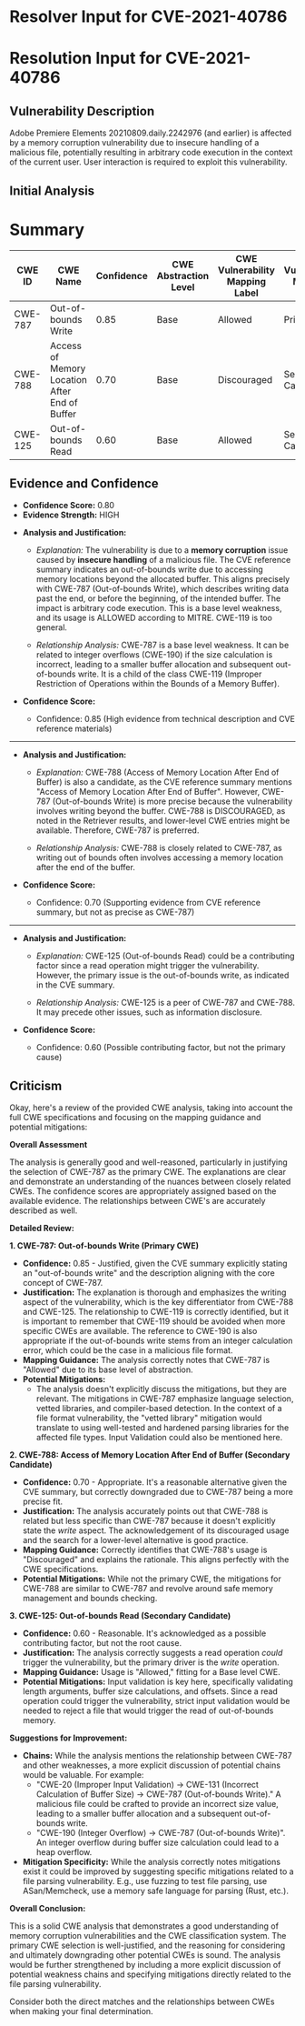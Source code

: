 # Resolver Input for CVE-2021-40786

# Resolution Input for CVE-2021-40786

## Vulnerability Description
Adobe Premiere Elements 20210809.daily.2242976 (and earlier) is affected by a memory corruption vulnerability due to insecure handling of a malicious file, potentially resulting in arbitrary code execution in the context of the current user. User interaction is required to exploit this vulnerability.

## Initial Analysis
# Summary
| CWE ID | CWE Name | Confidence | CWE Abstraction Level | CWE Vulnerability Mapping Label | CWE-Vulnerability Mapping Notes |
|---|---|---|---|---|---|
| CWE-787 | Out-of-bounds Write | 0.85 | Base | Allowed | Primary CWE |
| CWE-788 | Access of Memory Location After End of Buffer | 0.70 | Base | Discouraged | Secondary Candidate |
| CWE-125 | Out-of-bounds Read | 0.60 | Base | Allowed | Secondary Candidate |

## Evidence and Confidence

*   **Confidence Score:** 0.80
*   **Evidence Strength:** HIGH

- **Analysis and Justification:**  
  - *Explanation:* The vulnerability is due to a **memory corruption** issue caused by **insecure handling** of a malicious file. The CVE reference summary indicates an out-of-bounds write due to accessing memory locations beyond the allocated buffer. This aligns precisely with CWE-787 (Out-of-bounds Write), which describes writing data past the end, or before the beginning, of the intended buffer. The impact is arbitrary code execution. This is a base level weakness, and its usage is ALLOWED according to MITRE. CWE-119 is too general.

  - *Relationship Analysis:* CWE-787 is a base level weakness. It can be related to integer overflows (CWE-190) if the size calculation is incorrect, leading to a smaller buffer allocation and subsequent out-of-bounds write. It is a child of the class CWE-119 (Improper Restriction of Operations within the Bounds of a Memory Buffer).

- **Confidence Score:**  
  - Confidence: 0.85 (High evidence from technical description and CVE reference materials)

---

- **Analysis and Justification:**  
  - *Explanation:* CWE-788 (Access of Memory Location After End of Buffer) is also a candidate, as the CVE reference summary mentions "Access of Memory Location After End of Buffer". However, CWE-787 (Out-of-bounds Write) is more precise because the vulnerability involves writing beyond the buffer. CWE-788 is DISCOURAGED, as noted in the Retriever results, and lower-level CWE entries might be available. Therefore, CWE-787 is preferred.

  - *Relationship Analysis:* CWE-788 is closely related to CWE-787, as writing out of bounds often involves accessing a memory location after the end of the buffer.

- **Confidence Score:**  
  - Confidence: 0.70 (Supporting evidence from CVE reference summary, but not as precise as CWE-787)

---

- **Analysis and Justification:**  
  - *Explanation:* CWE-125 (Out-of-bounds Read) could be a contributing factor since a read operation might trigger the vulnerability. However, the primary issue is the out-of-bounds write, as indicated in the CVE summary.

  - *Relationship Analysis:* CWE-125 is a peer of CWE-787 and CWE-788. It may precede other issues, such as information disclosure.

- **Confidence Score:**  
  - Confidence: 0.60 (Possible contributing factor, but not the primary cause)

## Criticism
Okay, here's a review of the provided CWE analysis, taking into account the full CWE specifications and focusing on the mapping guidance and potential mitigations:

**Overall Assessment**

The analysis is generally good and well-reasoned, particularly in justifying the selection of CWE-787 as the primary CWE. The explanations are clear and demonstrate an understanding of the nuances between closely related CWEs. The confidence scores are appropriately assigned based on the available evidence.  The relationships between CWE's are accurately described as well.

**Detailed Review:**

**1. CWE-787: Out-of-bounds Write (Primary CWE)**

*   **Confidence:** 0.85 - Justified, given the CVE summary explicitly stating an "out-of-bounds write" and the description aligning with the core concept of CWE-787.
*   **Justification:** The explanation is thorough and emphasizes the writing aspect of the vulnerability, which is the key differentiator from CWE-788 and CWE-125. The relationship to CWE-119 is correctly identified, but it is important to remember that CWE-119 should be avoided when more specific CWEs are available. The reference to CWE-190 is also appropriate if the out-of-bounds write stems from an integer calculation error, which could be the case in a malicious file format.
*   **Mapping Guidance:**  The analysis correctly notes that CWE-787 is "Allowed" due to its base level of abstraction.
*   **Potential Mitigations:**
    *   The analysis doesn't explicitly discuss the mitigations, but they are relevant.  The mitigations in CWE-787 emphasize language selection, vetted libraries, and compiler-based detection.  In the context of a file format vulnerability, the "vetted library" mitigation would translate to using well-tested and hardened parsing libraries for the affected file types. Input Validation could also be mentioned here.

**2. CWE-788: Access of Memory Location After End of Buffer (Secondary Candidate)**

*   **Confidence:** 0.70 - Appropriate. It's a reasonable alternative given the CVE summary, but correctly downgraded due to CWE-787 being a more precise fit.
*   **Justification:** The analysis accurately points out that CWE-788 is related but less specific than CWE-787 because it doesn't explicitly state the *write* aspect. The acknowledgement of its discouraged usage and the search for a lower-level alternative is good practice.
*   **Mapping Guidance:** Correctly identifies that CWE-788's usage is "Discouraged" and explains the rationale. This aligns perfectly with the CWE specifications.
*   **Potential Mitigations:** While not the primary CWE, the mitigations for CWE-788 are similar to CWE-787 and revolve around safe memory management and bounds checking.

**3. CWE-125: Out-of-bounds Read (Secondary Candidate)**

*   **Confidence:** 0.60 - Reasonable.  It's acknowledged as a possible contributing factor, but not the root cause.
*   **Justification:** The analysis correctly suggests a read operation *could* trigger the vulnerability, but the primary driver is the *write* operation.
*   **Mapping Guidance:** Usage is "Allowed," fitting for a Base level CWE.
*   **Potential Mitigations:** Input validation is key here, specifically validating length arguments, buffer size calculations, and offsets. Since a read operation could trigger the vulnerability, strict input validation would be needed to reject a file that would trigger the read of out-of-bounds memory.

**Suggestions for Improvement:**

*   **Chains:** While the analysis mentions the relationship between CWE-787 and other weaknesses, a more explicit discussion of potential chains would be valuable. For example:
    *   "CWE-20 (Improper Input Validation) -> CWE-131 (Incorrect Calculation of Buffer Size) -> CWE-787 (Out-of-bounds Write)."  A malicious file could be crafted to provide an incorrect size value, leading to a smaller buffer allocation and a subsequent out-of-bounds write.
    *   "CWE-190 (Integer Overflow) -> CWE-787 (Out-of-bounds Write)". An integer overflow during buffer size calculation could lead to a heap overflow.
*   **Mitigation Specificity:** While the analysis correctly notes mitigations exist it could be improved by suggesting specific mitigations related to a file parsing vulnerability. E.g., use fuzzing to test file parsing, use ASan/Memcheck, use a memory safe language for parsing (Rust, etc.).

**Overall Conclusion:**

This is a solid CWE analysis that demonstrates a good understanding of memory corruption vulnerabilities and the CWE classification system. The primary CWE selection is well-justified, and the reasoning for considering and ultimately downgrading other potential CWEs is sound. The analysis would be further strengthened by including a more explicit discussion of potential weakness chains and specifying mitigations directly related to the file parsing vulnerability.

Consider both the direct matches and the relationships between CWEs
when making your final determination.
        